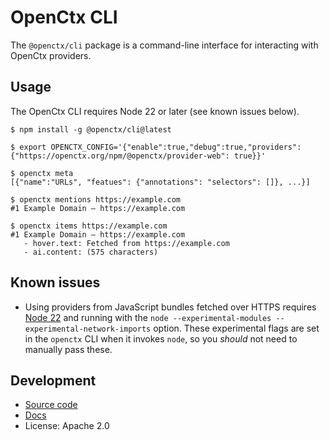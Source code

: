 # OpenCtx CLI

The `@openctx/cli` package is a command-line interface for interacting with OpenCtx providers.

## Usage

The OpenCtx CLI requires Node 22 or later (see known issues below).

```shell
$ npm install -g @openctx/cli@latest

$ export OPENCTX_CONFIG='{"enable":true,"debug":true,"providers":{"https://openctx.org/npm/@openctx/provider-web": true}}'

$ openctx meta
[{"name":"URLs", "featues": {"annotations": "selectors": []}, ...}]

$ openctx mentions https://example.com
#1 Example Domain — https://example.com

$ openctx items https://example.com
#1 Example Domain — https://example.com
   - hover.text: Fetched from https://example.com
   - ai.content: (575 characters)
```

## Known issues

- Using providers from JavaScript bundles fetched over HTTPS requires [Node 22](https://nodejs.org/api/esm.html#https-and-http-imports) and running with the `node --experimental-modules --experimental-network-imports` option. These experimental flags are set in the `openctx` CLI when it invokes `node`, so you *should* not need to manually pass these.

## Development

- [Source code](https://sourcegraph.com/github.com/sourcegraph/openctx/-/tree/bin)
- [Docs](https://openctx.org/docs/clients/cli)
- License: Apache 2.0
